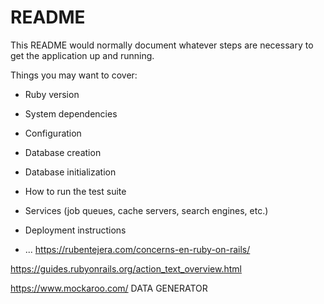 # README

This README would normally document whatever steps are necessary to get the
application up and running.

Things you may want to cover:

* Ruby version

* System dependencies

* Configuration

* Database creation

* Database initialization

* How to run the test suite

* Services (job queues, cache servers, search engines, etc.)

* Deployment instructions

* ...
https://rubentejera.com/concerns-en-ruby-on-rails/

https://guides.rubyonrails.org/action_text_overview.html


https://www.mockaroo.com/ DATA GENERATOR